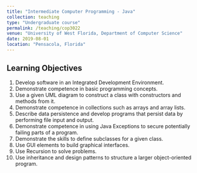 ```yaml
---
title: "Intermediate Computer Programming - Java"
collection: teaching
type: "Undergraduate course"
permalink: /teaching/cop3022
venue: "University of West Florida, Department of Computer Science"
date: 2019-08-01
location: "Pensacola, Florida"
---
```


## Learning Objectives
1. Develop software in an Integrated Development Environment.
1. Demonstrate competence in basic programming concepts.
1. Use a given UML diagram to construct a class with constructors and methods from it.
1. Demonstrate competence in collections such as arrays and array lists.
1. Describe data persistence and develop programs that persist data by performing file input and output.
1. Demonstrate competence in using Java Exceptions to secure potentially failing parts of a program.
1. Demonstrate the skills to define subclasses for a given class.
1. Use GUI elements to build graphical interfaces.
1. Use Recursion to solve problems.
1. Use inheritance and design patterns to structure a larger object-oriented program.